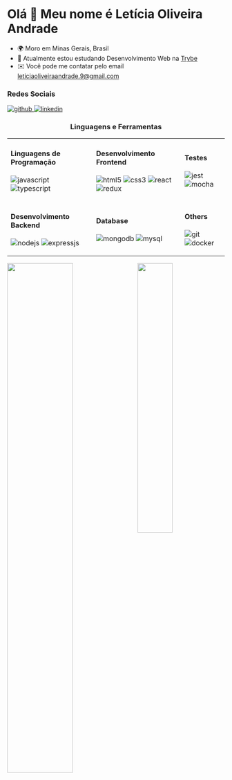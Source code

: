 Olá 👋 Meu nome é Letícia Oliveira Andrade
=========================================

* 🌍  Moro em Minas Gerais, Brasil
* 🧠  Atualmente estou estudando Desenvolvimento Web na [Trybe](https://www.betrybe.com/)
* ✉️  Você pode me contatar pelo email [leticiaoliveiraandrade.9@gmail.com](mailto:leticiaoliveiraandrade.9@gmail.com)

<h3 align="left">Redes Sociais</h3>
 <p align="left">
  <a href="https://github.com/leticia-238/" target="blank">
   <img src="https://img.shields.io/badge/GitHub-100000?style=for-the-badge&logo=github&logoColor=white" alt="github" />
  </a>
  <a href="www.linkedin.com/in/leticiaoliveiraandrade" target="blank">
   <img src="https://img.shields.io/badge/LinkedIn-0077B5?style=for-the-badge&logo=linkedin&logoColor=white" alt="linkedin" />
  </a>
 </p>

<h3 align="center">Linguagens e Ferramentas</h3>

<!--badge endpoints from (https://github.com/alexandresanlim/Badges4-README.md-Profile)-->

<table>
  <tr>
    <td>
      <h4>Linguagens de Programação</h4>
      <p>
        <img src="https://img.shields.io/badge/JavaScript-F7DF1E?style=for-the-badge&logo=javascript&logoColor=white" alt="javascript"/>
        <img src="https://img.shields.io/badge/TypeScript-007ACC?style=for-the-badge&logo=typescript&logoColor=white" alt="typescript"/>
      </p>
    </td>
    <td>
      <h4>Desenvolvimento Frontend</h4>
      <p>
        <img src="https://img.shields.io/badge/HTML5-E34F26?style=for-the-badge&logo=html5&logoColor=white" alt="html5"/>
        <img src="https://img.shields.io/badge/CSS3-1572B6?style=for-the-badge&logo=css3&logoColor=white" alt="css3"/>
        <img src="https://img.shields.io/badge/React-20232A?style=for-the-badge&logo=react&logoColor=61DAFB" alt="react"/>
        <img src="https://img.shields.io/badge/Redux-593D88?style=for-the-badge&logo=redux&logoColor=white" alt="redux"/>
      </p>
     </td>
     <td>
      <h4>Testes</h4>
        <p>
          <img src="https://img.shields.io/badge/Jest-C21325?style=for-the-badge&logo=jest&logoColor=white" alt="jest"/>
          <img src="https://img.shields.io/badge/Mocha-8D6748?style=for-the-badge&logo=Mocha&logoColor=white" alt="mocha"/>
        </p>
     </td>
  </tr>
   <tr>
    <td>
      <h4>Desenvolvimento Backend</h4>
      <p>
        <img src="https://img.shields.io/badge/Node.js-339933?style=for-the-badge&logo=nodedotjs&logoColor=white" alt="nodejs"/>
        <img src="https://img.shields.io/badge/Express.js-000000?style=for-the-badge&logo=express&logoColor=white" alt="expressjs"/>
      </p>
    </td>
    <td>
      <h4>Database</h4>
      <p>
        <img src="https://img.shields.io/badge/MongoDB-4EA94B?style=for-the-badge&logo=mongodb&logoColor=white" alt="mongodb"/>
        <img src="https://img.shields.io/badge/MySQL-005C84?style=for-the-badge&logo=mysql&logoColor=white" alt="mysql"/>
      </p>
    </td>
    <td>
      <h4>Others</h4>
      <p>
        <img src="https://img.shields.io/badge/GIT-E44C30?style=for-the-badge&logo=git&logoColor=white" alt="git"/>
        <img src="https://img.shields.io/badge/Docker-2CA5E0?style=for-the-badge&logo=docker&logoColor=white" alt="docker"/>
      </p>
    </td>
  </tr>
</table>


<div>
  <!--Stats Card-->
  <img align="left" width="55%" src="https://github-readme-stats.vercel.app/api?username=leticia-238&count_private=true&show_icons=true&title_color=990073&text_color=efccff&icon_color=e600ac&hide_border=true&bg_color=30,e96443,904e95&hide=issues,contribs" />
  
  <!--Most used languages-->
  <img align="right" width="40%" src="https://github-readme-stats.vercel.app/api/top-langs/?username=leticia-238&layout=compact&title_color=990073&text_color=efccff&hide_border=true&bg_color=30,e96443,904e95" />
</div>

